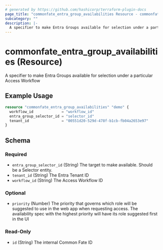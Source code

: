 ```yaml
---
# generated by https://github.com/hashicorp/terraform-plugin-docs
page_title: "commonfate_entra_group_availabilities Resource - commonfate"
subcategory: ""
description: |-
  A specifier to make Entra Groups available for selection under a particular Access Workflow
---
```


# commonfate_entra_group_availabilities (Resource)

A specifier to make Entra Groups available for selection under a particular Access Workflow

## Example Usage

```terraform
resource "commonfate_entra_group_availabilities" "demo" {
  workflow_id             = "workflow_id"
  entra_group_selector_id = "selector_id"
  tenant_id               = "00551d20-529d-478f-b1cb-fb04a2653e97"
}
```

<!-- schema generated by tfplugindocs -->
## Schema

### Required

- `entra_group_selector_id` (String) The target to make available. Should be a Selector entity.
- `tenant_id` (String) The Entra Tenant ID
- `workflow_id` (String) The Access Workflow ID

### Optional

- `priority` (Number) The priority that governs which role will be suggested to use in the web app when requesting access. The availability spec with the highest priority will have its role suggested first in the UI

### Read-Only

- `id` (String) The internal Common Fate ID


